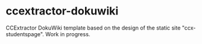 # ccextractor-dokuwiki
CCExtractor DokuWiki template based on the design of the static site "ccx-studentspage". Work in progress.
